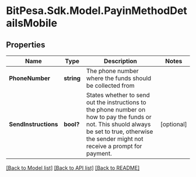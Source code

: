 
# BitPesa.Sdk.Model.PayinMethodDetailsMobile

## Properties

Name | Type | Description | Notes
------------ | ------------- | ------------- | -------------
**PhoneNumber** | **string** | The phone number where the funds should be collected from | 
**SendInstructions** | **bool?** | States whether to send out the instructions to the phone number on how to pay the funds or not. This shuold always be set to true, otherwise the sender might not receive a prompt for payment. | [optional] 

[[Back to Model list]](../README.md#documentation-for-models)
[[Back to API list]](../README.md#documentation-for-api-endpoints)
[[Back to README]](../README.md)

